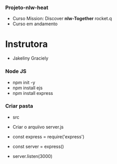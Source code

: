### Projeto-nlw-heat
- Curso Mission: Discover **nlw-Together** rocket.q
- Curso em andamento

# Instrutora
- Jakeliny Graciely


### Node JS
- npm init -y
- npm install ejs
- npm install express


### Criar pasta
- src
- Criar o arquiivo server.js

- const express = require('express')
- const server = express()
- server.listen(3000)
